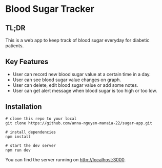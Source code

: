 # Blood Sugar Tracker

## TL;DR
This is a web app to keep track of blood sugar everyday for diabetic patients.

## Key Features
* User can record new blood sugar value at a certain time in a day.
* User can see blood sugar value changes on graph.
* User can delete, edit blood sugar value or add some notes.
* User can get alert message when blood sugar is too high or too low.

## Installation
```
# clone this repo to your local
git clone https://github.com/anna-nguyen-manaia-22/sugar-app.git

# install dependencies
npm install 

# start the dev server
npm run dev
```

You can find the server running on [http://localhost:3000](http://localhost:3000).
